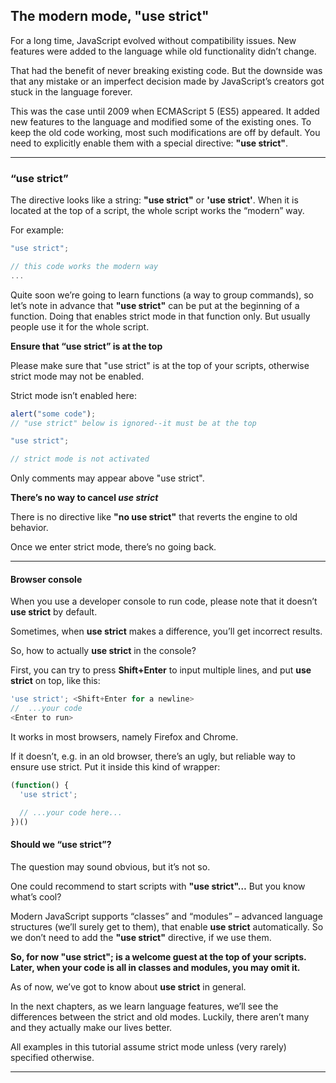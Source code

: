 ## The modern mode, "use strict"

For a long time, JavaScript evolved without compatibility issues. New features were added to the language while old functionality didn’t change.

That had the benefit of never breaking existing code. But the downside was that any mistake or an imperfect decision made by JavaScript’s creators got stuck in the language forever.

This was the case until 2009 when ECMAScript 5 (ES5) appeared. It added new features to the language and modified some of the existing ones. To keep the old code working, most such modifications are off by default. You need to explicitly enable them with a special directive: **"use strict"**.

---

### “use strict”

The directive looks like a string: **"use strict"** or **'use strict'**. When it is located at the top of a script, the whole script works the “modern” way.

For example:

```javascript
"use strict";

// this code works the modern way
...
```

Quite soon we’re going to learn functions (a way to group commands), so let’s note in advance that **"use strict"** can be put at the beginning of a function. Doing that enables strict mode in that function only. But usually people use it for the whole script.

**Ensure that “use strict” is at the top**

Please make sure that "use strict" is at the top of your scripts, otherwise strict mode may not be enabled.

Strict mode isn’t enabled here:

```javascript
alert("some code");
// "use strict" below is ignored--it must be at the top

"use strict";

// strict mode is not activated
```

Only comments may appear above "use strict".

**There’s no way to cancel ***use strict*****

There is no directive like **"no use strict"** that reverts the engine to old behavior.

Once we enter strict mode, there’s no going back.

---

#### Browser console

When you use a developer console to run code, please note that it doesn’t **use strict** by default.

Sometimes, when **use strict** makes a difference, you’ll get incorrect results.

So, how to actually **use strict** in the console?

First, you can try to press **Shift+Enter** to input multiple lines, and put **use strict** on top, like this:

```javascript
'use strict'; <Shift+Enter for a newline>
//  ...your code
<Enter to run>
```

It works in most browsers, namely Firefox and Chrome.

If it doesn’t, e.g. in an old browser, there’s an ugly, but reliable way to ensure use strict. Put it inside this kind of wrapper:


```javascript
(function() {
  'use strict';

  // ...your code here...
})()
```

#### Should we “use strict”?

The question may sound obvious, but it’s not so.

One could recommend to start scripts with **"use strict"…** But you know what’s cool?

Modern JavaScript supports “classes” and “modules” – advanced language structures (we’ll surely get to them), that enable **use strict** automatically. So we don’t need to add the **"use strict"** directive, if we use them.

**So, for now "use strict"; is a welcome guest at the top of your scripts. Later, when your code is all in classes and modules, you may omit it.**

As of now, we’ve got to know about **use strict** in general.

In the next chapters, as we learn language features, we’ll see the differences between the strict and old modes. Luckily, there aren’t many and they actually make our lives better.

All examples in this tutorial assume strict mode unless (very rarely) specified otherwise.

---



